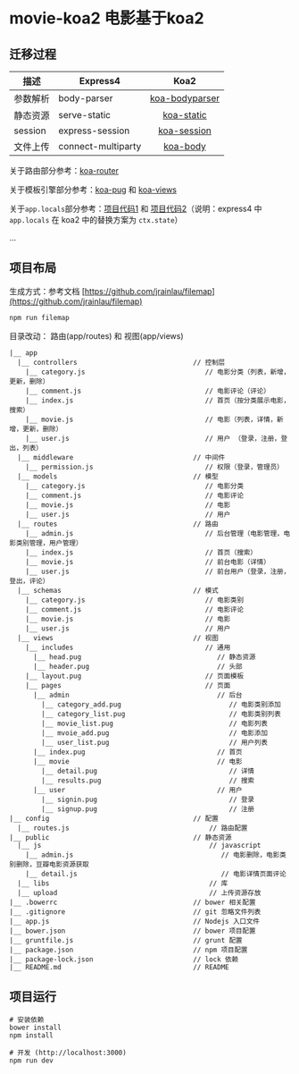 # movie-koa2 电影基于koa2

## 迁移过程

| 描述        | Express4        | Koa2          |
| ------------- | ------------- |:-------------:|
| 参数解析      | body-parser      | [koa-bodyparser](https://github.com/koajs/bodyparser) |
| 静态资源     | serve-static      | [koa-static](https://github.com/koajs/static)     |
| session | express-session | [koa-session](https://github.com/koajs/session)      |
| 文件上传 | connect-multiparty | [koa-body](https://github.com/dlau/koa-body)      |

关于路由部分参考：[koa-router](https://github.com/alexmingoia/koa-router)

关于模板引擎部分参考：[koa-pug](https://github.com/chrisyip/koa-pug) 和 [koa-views](https://github.com/queckezz/koa-views)

关于`app.locals`部分参考：[项目代码1](https://github.com/savoygu/movie-koa2/blob/master/config/routes.js#L7) 和 [项目代码2](https://github.com/savoygu/movie-koa2/blob/master/app.js#L23-L25)（说明：express4 中 `app.locals` 在 koa2 中的替换方案为 `ctx.state`）

...

## 项目布局
生成方式：参考文档 [https://github.com/jrainlau/filemap](https://github.com/jrainlau/filemap)
```bash
npm run filemap
```

目录改动： 路由(app/routes) 和 视图(app/views)

```
|__ app
  |__ controllers                             // 控制层
    |__ category.js                              // 电影分类（列表，新增，更新，删除）
    |__ comment.js                               // 电影评论（评论）
    |__ index.js                                 // 首页（按分类展示电影，搜索）
    |__ movie.js                                 // 电影（列表，详情，新增，更新，删除）
    |__ user.js                                  // 用户 （登录，注册，登出，列表）
  |__ middleware                              // 中间件
    |__ permission.js                            // 权限（登录，管理员）
  |__ models                                  // 模型
    |__ category.js                              // 电影分类
    |__ comment.js                               // 电影评论
    |__ movie.js                                 // 电影
    |__ user.js                                  // 用户
  |__ routes                                  // 路由
    |__ admin.js                                 // 后台管理（电影管理，电影类别管理，用户管理）
    |__ index.js                                 // 首页（搜索）
    |__ movie.js                                 // 前台电影（详情）
    |__ user.js                                  // 前台用户（登录，注册，登出，评论）
  |__ schemas                                 // 模式
    |__ category.js                              // 电影类别
    |__ comment.js                               // 电影评论
    |__ movie.js                                 // 电影
    |__ user.js                                  // 用户
  |__ views                                   // 视图
    |__ includes                                 // 通用
      |__ head.pug                                  // 静态资源
      |__ header.pug                                // 头部
    |__ layout.pug                               // 页面模板
    |__ pages                                    // 页面
      |__ admin                                     // 后台
        |__ category_add.pug                           // 电影类别添加
        |__ category_list.pug                          // 电影类别列表
        |__ movie_list.pug                             // 电影列表
        |__ mvoie_add.pug                              // 电影添加
        |__ user_list.pug                              // 用户列表
      |__ index.pug                                 // 首页
      |__ movie                                     // 电影
        |__ detail.pug                                 // 详情
        |__ results.pug                                // 搜索
      |__ user                                      // 用户
        |__ signin.pug                                 // 登录
        |__ signup.pug                                 // 注册
|__ config                                    // 配置
  |__ routes.js                                   // 路由配置
|__ public                                    // 静态资源
  |__ js                                          // javascript
    |__ admin.js                                     // 电影删除，电影类别删除，豆瓣电影资源获取
    |__ detail.js                                    // 电影详情页面评论
  |__ libs                                        // 库
  |__ upload                                      // 上传资源存放
|__ .bowerrc                                  // bower 相关配置
|__ .gitignore                                // git 忽略文件列表
|__ app.js                                    // Nodejs 入口文件
|__ bower.json                                // bower 项目配置
|__ gruntfile.js                              // grunt 配置
|__ package.json                              // npm 项目配置
|__ package-lock.json                         // lock 依赖
|__ README.md                                 // README
```

## 项目运行

```
# 安装依赖
bower install
npm install

# 开发 (http://localhost:3000)
npm run dev
```
